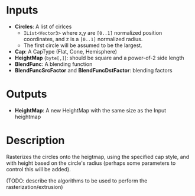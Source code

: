 # Inputs #
  * **Circles**: A list of cirlces
    * `IList<Vector3>` where x,y are `[0..1]` normalized position coordinates, and z is a `[0..1]` normalized radius.
    * The first circle will be assumed to be the largest.
  * **Cap**: A CapType (Flat, Cone, Hemisphere)
  * **HeightMap** (`byte[,]`): should be square and a power-of-2 side length
  * **BlendFunc**: A blending function
  * **BlendFuncSrcFactor** and **BlendFuncDstFactor**: blending factors

# Outputs #
  * **HeightMap**: A new HeightMap with the same size as the Input heightmap

# Description #

Rasterizes the circles onto the heigtmap, using the specified cap style, and with height based on the circle's radius (perhaps some parameters to control this will be added).

(TODO: describe the algorithms to be used to perform the rasterization/extrusion)